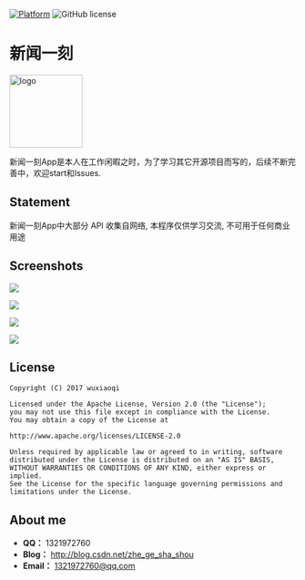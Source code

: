 
[![Platform][1]][2] ![GitHub license][3] 

[1]:https://img.shields.io/badge/platform-Android-blue.svg  
[2]:https://github.com/wuxiaoqi123/news_client
[3]:https://img.shields.io/badge/license-Apache%202-blue.svg

# 新闻一刻
<img src="./img/logo.png" width="128" alt="logo">

新闻一刻App是本人在工作闲暇之时，为了学习其它开源项目而写的，后续不断完善中，欢迎start和Issues.


## Statement
新闻一刻App中大部分 API 收集自网络, 本程序仅供学习交流, 不可用于任何商业用途

## Screenshots
![](img/img-1.png)

![](img/img-2.png)

![](img/img-3.png)

![](img/img-4.png)


## License

```
Copyright (C) 2017 wuxiaoqi

Licensed under the Apache License, Version 2.0 (the "License");
you may not use this file except in compliance with the License.
You may obtain a copy of the License at

http://www.apache.org/licenses/LICENSE-2.0

Unless required by applicable law or agreed to in writing, software
distributed under the License is distributed on an "AS IS" BASIS,
WITHOUT WARRANTIES OR CONDITIONS OF ANY KIND, either express or implied.
See the License for the specific language governing permissions and
limitations under the License.
```

## About me
 - **QQ：** 1321972760
 - **Blog：** http://blog.csdn.net/zhe_ge_sha_shou
 - **Email：** 1321972760@qq.com